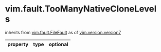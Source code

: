 vim.fault.TooManyNativeCloneLevels
==================================
inherits from [vim.fault.FileFault](docs/vim.fault.FileFault.md)
as of [vim.version.version7](docs/vim.version.md)

| property | type | optional |
|:---------|:-----|:---------|
